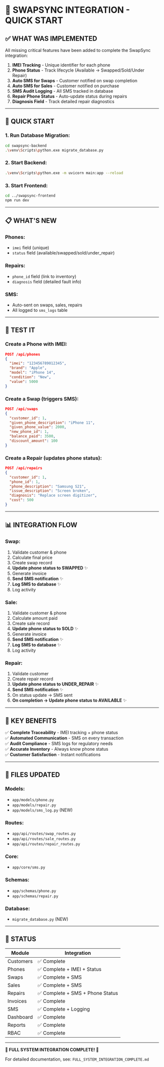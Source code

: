 # 🚀 SWAPSYNC INTEGRATION - QUICK START

## ✅ **WHAT WAS IMPLEMENTED**

All missing critical features have been added to complete the SwapSync integration:

1. **IMEI Tracking** - Unique identifier for each phone
2. **Phone Status** - Track lifecycle (Available → Swapped/Sold/Under Repair)
3. **Auto SMS for Swaps** - Customer notified on swap completion
4. **Auto SMS for Sales** - Customer notified on purchase
5. **SMS Audit Logging** - All SMS tracked in database
6. **Repair Phone Status** - Auto-update status during repairs
7. **Diagnosis Field** - Track detailed repair diagnostics

---

## 🏃 **QUICK START**

### **1. Run Database Migration:**
```bash
cd swapsync-backend
.\venv\Scripts\python.exe migrate_database.py
```

### **2. Start Backend:**
```bash
.\venv\Scripts\python.exe -m uvicorn main:app --reload
```

### **3. Start Frontend:**
```bash
cd ../swapsync-frontend
npm run dev
```

---

## 📋 **WHAT'S NEW**

### **Phones:**
- `imei` field (unique)
- `status` field (available/swapped/sold/under_repair)

### **Repairs:**
- `phone_id` field (link to inventory)
- `diagnosis` field (detailed fault info)

### **SMS:**
- Auto-sent on swaps, sales, repairs
- All logged to `sms_logs` table

---

## 🧪 **TEST IT**

### **Create a Phone with IMEI:**
```json
POST /api/phones
{
  "imei": "123456789012345",
  "brand": "Apple",
  "model": "iPhone 14",
  "condition": "New",
  "value": 5000
}
```

### **Create a Swap (triggers SMS):**
```json
POST /api/swaps
{
  "customer_id": 1,
  "given_phone_description": "iPhone 11",
  "given_phone_value": 2000,
  "new_phone_id": 1,
  "balance_paid": 3500,
  "discount_amount": 100
}
```

### **Create a Repair (updates phone status):**
```json
POST /api/repairs
{
  "customer_id": 1,
  "phone_id": 1,
  "phone_description": "Samsung S21",
  "issue_description": "Screen broken",
  "diagnosis": "Replace screen digitizer",
  "cost": 500
}
```

---

## 📊 **INTEGRATION FLOW**

### **Swap:**
1. Validate customer & phone
2. Calculate final price
3. Create swap record
4. **Update phone status to SWAPPED** ✨
5. Generate invoice
6. **Send SMS notification** ✨
7. **Log SMS to database** ✨
8. Log activity

### **Sale:**
1. Validate customer & phone
2. Calculate amount paid
3. Create sale record
4. **Update phone status to SOLD** ✨
5. Generate invoice
6. **Send SMS notification** ✨
7. **Log SMS to database** ✨
8. Log activity

### **Repair:**
1. Validate customer
2. Create repair record
3. **Update phone status to UNDER_REPAIR** ✨
4. **Send SMS notification** ✨
5. On status update → SMS sent
6. **On completion → Update phone status to AVAILABLE** ✨

---

## 🎯 **KEY BENEFITS**

✅ **Complete Traceability** - IMEI tracking + phone status  
✅ **Automated Communication** - SMS on every transaction  
✅ **Audit Compliance** - SMS logs for regulatory needs  
✅ **Accurate Inventory** - Always know phone status  
✅ **Customer Satisfaction** - Instant notifications  

---

## 📁 **FILES UPDATED**

### **Models:**
- `app/models/phone.py`
- `app/models/repair.py`
- `app/models/sms_log.py` (NEW)

### **Routes:**
- `app/api/routes/swap_routes.py`
- `app/api/routes/sale_routes.py`
- `app/api/routes/repair_routes.py`

### **Core:**
- `app/core/sms.py`

### **Schemas:**
- `app/schemas/phone.py`
- `app/schemas/repair.py`

### **Database:**
- `migrate_database.py` (NEW)

---

## 🏁 **STATUS**

| Module | Integration |
|--------|-------------|
| Customers | ✅ Complete |
| Phones | ✅ Complete + IMEI + Status |
| Swaps | ✅ Complete + SMS |
| Sales | ✅ Complete + SMS |
| Repairs | ✅ Complete + SMS + Phone Status |
| Invoices | ✅ Complete |
| SMS | ✅ Complete + Logging |
| Dashboard | ✅ Complete |
| Reports | ✅ Complete |
| RBAC | ✅ Complete |

---

**🎉 FULL SYSTEM INTEGRATION COMPLETE! 🎉**

For detailed documentation, see: `FULL_SYSTEM_INTEGRATION_COMPLETE.md`

